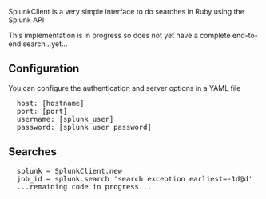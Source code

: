 SplunkClient is a very simple interface to do searches in Ruby using the Splunk API

This implementation is in progress so does not yet have a complete end-to-end search...yet...

Configuration
-------------

You can configure the authentication and server options in a YAML file

<pre>
  host: [hostname]
  port: [port]
  username: [splunk_user]
  password: [splunk_user_password]
</pre>  

Searches
--------

<pre>
  splunk = SplunkClient.new
  job_id = splunk.search 'search exception earliest=-1d@d'
  ...remaining code in progress...
</pre>  
